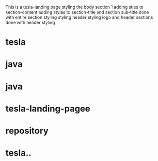 This is a tesla-landing page
styling the body section 1
adding stles to section-content
adding styles to section-title and section sub-title
done with entire section styling
styling header
styling logo and header sections
done with header styling

# tesla
# java
# java
# tesla-landing-pagee
# repository

# tesla..
